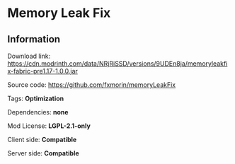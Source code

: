 # Memory Leak Fix

## **Information**

Download link: https://cdn.modrinth.com/data/NRjRiSSD/versions/9UDEn8ja/memoryleakfix-fabric-pre1.17-1.0.0.jar

Source code: https://github.com/fxmorin/memoryLeakFix

Tags: **Optimization**

Dependencies: **none**

Mod License: **LGPL-2.1-only**

Client side: **Compatible**

Server side: **Compatible**
